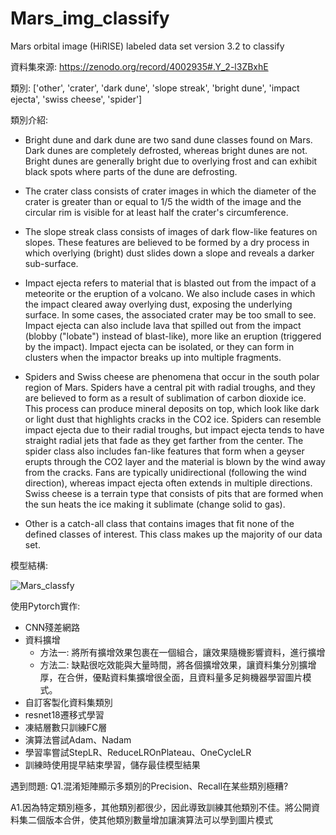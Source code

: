 # Mars_img_classify
Mars orbital image (HiRISE) labeled data set version 3.2 to classify

資料集來源:
https://zenodo.org/record/4002935#.Y_2-l3ZBxhE

類別:
['other', 'crater', 'dark dune', 'slope streak', 'bright dune', 'impact ejecta', 'swiss cheese', 'spider']

類別介紹:

* Bright dune and dark dune are two sand dune classes found on Mars. Dark dunes are completely defrosted, whereas bright dunes are not. Bright dunes are generally bright due to overlying frost and can exhibit black spots where parts of the dune are defrosting.

* The crater class consists of crater images in which the diameter of the crater is greater than or equal to 1/5 the width of the image and the circular rim is visible for at least half the crater's circumference.

* The slope streak class consists of images of dark flow-like features on slopes. These features are believed to be formed by a dry process in which overlying (bright) dust slides down a slope and reveals a darker sub-surface.

* Impact ejecta refers to material that is blasted out from the impact of a meteorite or the eruption of a volcano. We also include cases in which the impact cleared away overlying dust, exposing the underlying surface. In some cases, the associated crater may be too small to see. Impact ejecta can also include lava that spilled out from the impact (blobby ("lobate") instead of blast-like), more like an eruption (triggered by the impact). Impact ejecta can be isolated, or they can form in clusters when the impactor breaks up into multiple fragments.

* Spiders and Swiss cheese are phenomena that occur in the south polar region of Mars. Spiders have a central pit with radial troughs, and they are believed to form as a result of sublimation of carbon dioxide ice. This process can produce mineral deposits on top, which look like dark or light dust that highlights cracks in the CO2 ice.  Spiders can resemble impact ejecta due to their radial troughs, but impact ejecta tends to have straight radial jets that fade as they get farther from the center.  The spider class also includes fan-like features that form when a geyser erupts through the CO2 layer and the material is blown by the wind away from the cracks. Fans are typically unidirectional (following the wind direction), whereas impact ejecta often extends in multiple directions. Swiss cheese is a terrain type that consists of pits that are formed when the sun heats the ice making it sublimate (change solid to gas).

* Other is a catch-all class that contains images that fit none of the defined classes of interest. This class makes up the majority of our data set.

模型結構:

![Mars_classfy](https://user-images.githubusercontent.com/26739923/236605919-b27bed97-9219-49ba-8b90-c398f54e1cb4.png)



使用Pytorch實作:
* CNN殘差網路
* 資料擴增
  * 方法一: 將所有擴增效果包裹在一個組合，讓效果隨機影響資料，進行擴增
  * 方法二: 缺點很吃效能與大量時間，將各個擴增效果，讓資料集分別擴增厚，在合併，優點資料集擴增很全面，且資料量多足夠機器學習圖片模式。
* 自訂客製化資料集類別
* resnet18遷移式學習
* 凍結層數只訓練FC層
* 演算法嘗試Adam、Nadam
* 學習率嘗試StepLR、ReduceLROnPlateau、OneCycleLR
* 訓練時使用提早結束學習，儲存最佳模型結果

遇到問題:
Q1.混淆矩陣顯示多類別的Precision、Recall在某些類別極糟?

A1.因為特定類別極多，其他類別都很少，因此導致訓練其他類別不佳。將公開資料集二個版本合併，使其他類別數量增加讓演算法可以學到圖片模式


